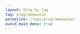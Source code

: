 ```yaml
---
layout: blog_by_tag
tag: programowanie
permalink: /tags/programowanie/
avoid_main_menu: true
---
```

